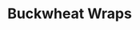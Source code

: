 ---
title: Buckwheat Wraps
metadata:
  title: Buckwheat Wraps
  course: Side
  source: https://www.freee-foods.co.uk/recipes/buckwheat-flat-bread-tortilla-wraps
  servings: '2'
ingredients:
- name: buckwheat flour
  amount: 100 g
- name: tepid water
  amount: 180 ml
- name: coconut oil
  amount: 4 tsp
cookware:
- name: mixing bowl
- name: whisk
- name: frying pan
steps:
- description: Grab a mixing bowl and add in the buckwheat flour, gradually whisk
    in the tepid water to form the mixture for the wrap.
- description: Leave the mixture to stand for 15-20 minutes (although you can cook
    straight away if you're in a rush).
- description: Add a teaspoon of coconut oil to a frying pan on a medium heat. Add
    half the mixture to the pan to cook for 2-3 minutes, until it's firm enough to
    flip.
- description: Flip it over and cook the other side for 1-2 minutes.
- description: Transfer to a plate, and cover with foil if you want to keep it warm.

---